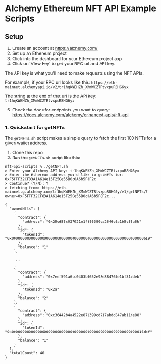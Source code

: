 # Alchemy Ethereum NFT API Example Scripts

## Setup 

1. Create an account at https://alchemy.com/
2. Set up an Ethereum project
3. Click into the dashboard for your Ethereum project app
4. Click on 'View Key' to get your RPC url and API key.

The API key is what you'll need to make requests using the NFT APIs.

For example, if your RPC url looks like this: 
`https://eth-mainnet.alchemyapi.io/v2/tr1hqKWEHZh_XMmWCZTRtvxpuR8HG6yx`

The string at the end of that url is the API key:
`tr1hqKWEHZh_XMmWCZTRtvxpuR8HG6yx`

5. Check the docs for endpoints you want to query: https://docs.alchemy.com/alchemy/enhanced-apis/nft-api

### 1. Quickstart for getNFTs

The `getNFTs.sh` script makes a simple query to fetch the first 100 NFTs for a given wallet address.

1. Clone this repo
2. Run the `getNFTs.sh` script like this:

```
nft-api-scripts % ./getNFT.sh
> Enter your Alchemy API key: tr1hqKWEHZh_XMmWCZTRtvxpuR8HG6yx
> Enter the Ethereum address you'd like to getNFTs for: 0xF5FFF32CF83A1A614e15F25Ce55B0c0A6b5F8F2c
> Continue? (Y/N): Y
> fetching from: https://eth-mainnet.g.alchemy.com/tr1hqKWEHZh_XMmWCZTRtvxpuR8HG6y/v1/getNFTs/?owner=0xF5FFF32CF83A1A614e15F25Ce55B0c0A6b5F8F2c...

{
  "ownedNfts": [
    {
      "contract": {
        "address": "0x25ed58c027921e14d86380ea2646e3a1b5c55a8b"
      },
      "id": {
        "tokenId": "0x0000000000000000000000000000000000000000000000000000000000000619"
      },
      "balance": "1"
    },

    ...

    {
      "contract": {
        "address": "0x7eef591a6cc0403b9652e98e88476fe1bf31ddeb"
      },
      "id": {
        "tokenId": "0x2a"
      },
      "balance": "2"
    },
    {
      "contract": {
        "address": "0xc36442b4a4522e871399cd717abdd847ab11fe88"
      },
      "id": {
        "tokenId": "0x0000000000000000000000000000000000000000000000000000000000016def"
      },
      "balance": "1"
    }
  ],
  "totalCount": 40
}
```
